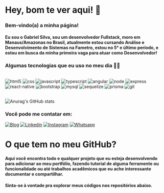 # Hey, bom te ver aqui! 👋

### Bem-vindo(a) a minha página!
#### Eu sou o Gabriel Silva, sou um desenvolvedor Fullstack, moro em Manaus/Amazonas no Brasil, atualmente estou cursando Análise e Desenvolvimento de Sistemas na Fametro, estou no 5° e último período, e estou em busca da minha primeira vaga para atuar como Desenvolvedor! 

### Algumas tecnologias que eu uso no meu dia 👨‍💻
<div style="display: inline_block"><br/>
  <img align-"center" alt="html5" src="https://img.shields.io/badge/HTML5-E34F26?style=for-the-badge&logo=html5&logoColor=white" />
  <img align-"center" alt="css" src="https://img.shields.io/badge/CSS3-1572B6?style=for-the-badge&logo=css3&logoColor=white" />
  <img align-"center" alt="javascript" src="https://img.shields.io/badge/JavaScript-F7DF1E?style=for-the-badge&logo=javascript&logoColor=black" />
  <img align-"center" alt="typescript" src="https://img.shields.io/badge/TypeScript-007ACC?style=for-the-badge&logo=typescript&logoColor=white" />
  <img align-"center" alt="angular" src="https://img.shields.io/badge/Angular-DD0031?style=for-the-badge&logo=angular&logoColor=white" />
  <img align-"center" alt="node" src="https://img.shields.io/badge/Node.js-43853D?style=for-the-badge&logo=node.js&logoColor=white" />
  <img align-"center" alt="express" src="https://img.shields.io/badge/Express.js-404D59?style=for-the-badge" />
  <img align-"center" alt="react-native" src="https://img.shields.io/badge/React_Native-20232A?style=for-the-badge&logo=react&logoColor=61DAFB" />
  <img align-"center" alt="bootstrap" src="https://img.shields.io/badge/Bootstrap-563D7C?style=for-the-badge&logo=bootstrap&logoColor=white" />
  <img align-"center" alt="mysql" src="https://img.shields.io/badge/MySQL-00000F?style=for-the-badge&logo=mysql&logoColor=white" />
  <img align-"center" alt="sequelize" src="https://img.shields.io/badge/Sequelize-52B0E7?style=for-the-badge&logo=Sequelize&logoColor=white" />
  <img align-"center" alt="prisma" src="https://img.shields.io/badge/Prisma-3982CE?style=for-the-badge&logo=Prisma&logoColor=white" />
  <img align-"center" alt="git" src="https://img.shields.io/badge/GIT-E44C30?style=for-the-badge&logo=git&logoColor=white" />
</div><br/>

![Anurag's GitHub stats](https://github-readme-stats.vercel.app/api?username=GabSilv219&show_icons=true&theme=radical)

### Você pode me contatar em:

[![Blog](https://img.shields.io/website?label=portfólio&style=for-the-badge&url=https://portfolio-gabsilv.onrender.com/)](https://portfolio-gabsilv.onrender.com/)
[![Linkedin](https://img.shields.io/badge/LinkedIn-0077B5?style=for-the-badge&logo=linkedin&logoColor=white)](https://www.linkedin.com/in/gabriel-silva-6a481028b/)
[![Instagram](https://img.shields.io/badge/Instagram-E4405F?style=for-the-badge&logo=instagram&logoColor=white)](https://www.instagram.com/gabsilv219/)
[![Whatsapp](https://img.shields.io/badge/WhatsApp-25D366?style=for-the-badge&logo=whatsapp&logoColor=white)](https://wa.me/5592991108778)

# O que tem no meu GitHub?
#### Aqui você encontra todo e qualquer projeto que eu esteja desenvolvendo para adicionar ao meu portfólio, fazendo tutorial de alguma ferramente ou funcionalidade ou até trabalhos acadêmicos que eu ache interessante documentar e compartilhar.
####  Sinta-se à vontade pra explorar meus códigos nos repositórios abaixo.
